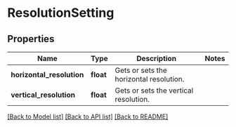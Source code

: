 # ResolutionSetting

## Properties
Name | Type | Description | Notes
------------ | ------------- | ------------- | -------------
**horizontal_resolution** | **float** | Gets or sets the horizontal resolution. | 
**vertical_resolution** | **float** | Gets or sets the vertical resolution. | 

[[Back to Model list]](../README.md#documentation-for-models) [[Back to API list]](../README.md#documentation-for-api-endpoints) [[Back to README]](../README.md)


